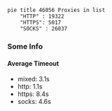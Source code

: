 
```mermaid
pie title 46056 Proxies in list
    "HTTP" : 19322
    "HTTPS": 5017
    "SOCKS" : 26037
```

### Some Info
#### Average Timeout

- mixed: 3.1s
- http: 1.1s
- https: 8.4s
- socks: 4.6s